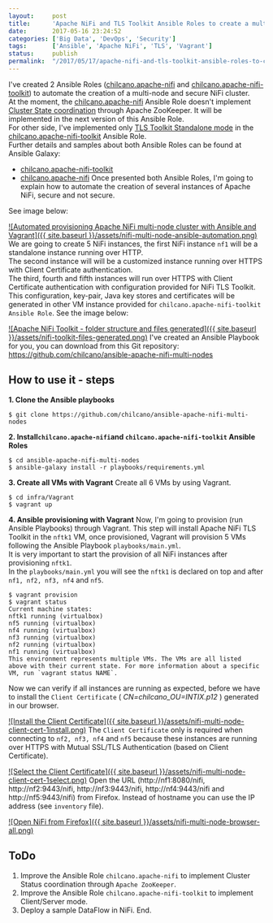 ```yaml
---
layout:     post
title:      'Apache NiFi and TLS Toolkit Ansible Roles to create a multi-node secure NiFi cluster'
date:       2017-05-16 23:24:52
categories: ['Big Data', 'DevOps', 'Security']
tags:       ['Ansible', 'Apache NiFi', 'TLS', 'Vagrant']
status:     publish 
permalink:  "/2017/05/17/apache-nifi-and-tls-toolkit-ansible-roles-to-create-a-multi-node-secure-nifi-cluster/"
---
```

I've created 2 Ansible Roles ([chilcano.apache-nifi](https://galaxy.ansible.com/chilcano/apache-nifi) and [chilcano.apache-nifi-toolkit](https://galaxy.ansible.com/chilcano/apache-nifi-toolkit)) to automate the creation of a multi-node and secure NiFi cluster.  
At the moment, the [chilcano.apache-nifi](https://galaxy.ansible.com/chilcano/apache-nifi) Ansible Role doesn't implement [Cluster State coordination](https://nifi.apache.org/docs/nifi-docs/html/administration-guide.html#state_management) through Apache ZooKeeper. It will be implemented in the next version of this Ansible Role.  
For other side, I've implemented only [TLS Toolkit Standalone mode](https://nifi.apache.org/docs/nifi-docs/html/administration-guide.html#tls-generation-toolkit) in the [chilcano.apache-nifi-toolkit](https://galaxy.ansible.com/chilcano/apache-nifi-toolkit) Ansible Role.  
Further details and samples about both Ansible Roles can be found at Ansible Galaxy:
* [chilcano.apache-nifi-toolkit](https://galaxy.ansible.com/chilcano/apache-nifi-toolkit)
* [chilcano.apache-nifi](https://galaxy.ansible.com/chilcano/apache-nifi)
Once presented both Ansible Roles, I'm going to explain how to automate the creation of several instances of Apache NiFi, secure and not secure.

<!-- more -->

See image below:  

[![Automated provisioning Apache NiFi multi-node cluster with Ansible and Vagrant]({{ site.baseurl }}/assets/nifi-multi-node-ansible-automation.png)](https://holisticsecurity.files.wordpress.com/2017/05/nifi-multi-node-ansible-automation.png)
We are going to create 5 NiFi instances, the first NiFi instance `nf1` will be a standalone instance running over HTTP.  
The second instance will will be a customized instance running over HTTPS with Client Certificate authentication.  
The third, fourth and fifth instances will run over HTTPS with Client Certificate authentication with configuration provided for NiFi TLS Toolkit. This configuration, key-pair, Java key stores and certificates will be generated in other VM instance provided for `chilcano.apache-nifi-toolkit Ansible Role`. See the image below:

[![Apache NiFi Toolkit - folder structure and files generated]({{ site.baseurl }}/assets/nifi-toolkit-files-generated.png)](https://holisticsecurity.files.wordpress.com/2017/05/nifi-toolkit-files-generated.png)
I've created an Ansible Playbook for you, you can download from this Git repository: https://github.com/chilcano/ansible-apache-nifi-multi-nodes

## How to use it - steps
**1\. Clone the Ansible playbooks**

```text  
$ git clone https://github.com/chilcano/ansible-apache-nifi-multi-nodes  
```
**2\. Install`chilcano.apache-nifi`and `chilcano.apache-nifi-toolkit` Ansible Roles**

```text  
$ cd ansible-apache-nifi-multi-nodes  
$ ansible-galaxy install -r playbooks/requirements.yml  
```
**3\. Create all VMs with Vagrant**
Create all 6 VMs by using Vagrant.

```text  
$ cd infra/Vagrant  
$ vagrant up  
```
**4\. Ansible provisioning with Vagrant**
Now, I'm going to provision (run Ansible Playbooks) through Vagrant. This step will install Apache NiFi TLS Toolkit in the `nftk1` VM, once provisioned, Vagrant will provision 5 VMs following the Ansible Playbook `playbooks/main.yml`.  
It is very important to start the provision of all NiFi instances after provisioning `nftk1`.  
In the `playbooks/main.yml` you will see the `nftk1` is declared on top and after `nf1, nf2, nf3, nf4` and `nf5`.

```text  
$ vagrant provision
$ vagrant status  
Current machine states:
nftk1 running (virtualbox)  
nf5 running (virtualbox)  
nf4 running (virtualbox)  
nf3 running (virtualbox)  
nf2 running (virtualbox)  
nf1 running (virtualbox)
This environment represents multiple VMs. The VMs are all listed  
above with their current state. For more information about a specific  
VM, run `vagrant status NAME`.  
```

Now we can verify if all instances are running as expected, before we have to install the `Client Certificate` ( _CN=chilcano_OU=INTIX.p12_ ) generated in our browser.

[![Install the Client Certificate]({{ site.baseurl }}/assets/nifi-multi-node-client-cert-1install.png)](https://holisticsecurity.files.wordpress.com/2017/05/nifi-multi-node-client-cert-1install.png)
The `Client Certificate` only is required when connecting to `nf2, nf3, nf4` and `nf5` because these instances are running over HTTPS with Mutual SSL/TLS Authentication (based on Client Certificate).

[![Select the Client Certificate]({{ site.baseurl }}/assets/nifi-multi-node-client-cert-1select.png)](https://holisticsecurity.files.wordpress.com/2017/05/nifi-multi-node-client-cert-1select.png)
Open the URL (http://nf1:8080/nifi, http://nf2:9443/nifi, http://nf3:9443/nifi, http://nf4:9443/nifi and http://nf5:9443/nifi) from Firefox. Instead of hostname you can use the IP address (see `inventory` file).

[![Open NiFi from Firefox]({{ site.baseurl }}/assets/nifi-multi-node-browser-all.png)](https://holisticsecurity.files.wordpress.com/2017/05/nifi-multi-node-browser-all.png)

## ToDo
1. Improve the Ansible Role `chilcano.apache-nifi` to implement Cluster Status coordination through `Apache ZooKeeper`.
2. Improve the Ansible Role `chilcano.apache-nifi-toolkit` to implement Client/Server mode.
3. Deploy a sample DataFlow in NiFi.
End.
